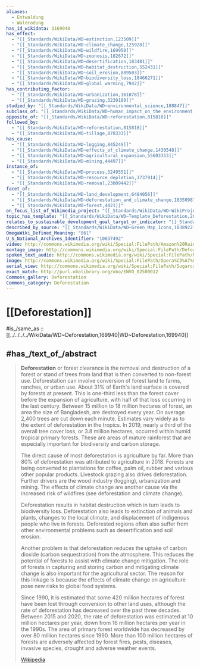 ```yaml
---
aliases:
  - Entwaldung
  - Waldrodung
has_id_wikidata: Q169940
has_effect:
  - "[[_Standards/WikiData/WD~extinction,123509]]"
  - "[[_Standards/WikiData/WD~climate_change,125928]]"
  - "[[_Standards/WikiData/WD~wildfire,169950]]"
  - "[[_Standards/WikiData/WD~zoonosis,182672]]"
  - "[[_Standards/WikiData/WD~desertification,183481]]"
  - "[[_Standards/WikiData/WD~habitat_destruction,552431]]"
  - "[[_Standards/WikiData/WD~soil_erosion,889503]]"
  - "[[_Standards/WikiData/WD~biodiversity_loss,18466271]]"
  - "[[_Standards/WikiData/WD~global_warming,7942]]"
has_contributing_factor:
  - "[[_Standards/WikiData/WD~urbanization,161078]]"
  - "[[_Standards/WikiData/WD~grazing,3239189]]"
studied_by: "[[_Standards/WikiData/WD~environmental_science,188847]]"
subclass_of: "[[_Standards/WikiData/WD~human_impact_on_the_environment,574376]]"
opposite_of: "[[_Standards/WikiData/WD~reforestation,815818]]"
followed_by:
  - "[[_Standards/WikiData/WD~reforestation,815818]]"
  - "[[_Standards/WikiData/WD~tillage,878333]]"
has_cause:
  - "[[_Standards/WikiData/WD~logging,845249]]"
  - "[[_Standards/WikiData/WD~effects_of_climate_change,1430548]]"
  - "[[_Standards/WikiData/WD~agricultural_expansion,55603353]]"
  - "[[_Standards/WikiData/WD~mining,44497]]"
instance_of:
  - "[[_Standards/WikiData/WD~process,3249551]]"
  - "[[_Standards/WikiData/WD~resource_depletion,3737914]]"
  - "[[_Standards/WikiData/WD~removal,23009442]]"
facet_of:
  - "[[_Standards/WikiData/WD~land_development,6484056]]"
  - "[[_Standards/WikiData/WD~deforestation_and_climate_change,18350987]]"
  - "[[_Standards/WikiData/WD~forest,4421]]"
on_focus_list_of_Wikimedia_project: "[[_Standards/WikiData/WD~WikiProject_Climate_change,15305047]]"
topic_has_template: "[[_Standards/WikiData/WD~Template_Deforestation,20376446]]"
relates_to_sustainable_development_goal_target_or_indicator: "[[_Standards/WikiData/WD~Target_15.2_of_the_Sustainable_Development_Goals,57590905]]"
described_by_source: "[[_Standards/WikiData/WD~Green_Map_Icons,103892210]]"
OmegaWiki_Defined_Meaning: "861"
U_S_National_Archives_Identifier: "10637492"
video: http://commons.wikimedia.org/wiki/Special:FilePath/Amazon%20Rainforest%2C%20Brazil%20Timelapse%201984-2018.gif
montage_image: http://commons.wikimedia.org/wiki/Special:FilePath/Deforestacja%20RioBranco.jpg
spoken_text_audio: http://commons.wikimedia.org/wiki/Special:FilePath/Nl-Ontbossing-article.ogg
image: http://commons.wikimedia.org/wiki/Special:FilePath/Opera%C3%A7%C3%A3o%20Hymenaea%2C%20Julho-2016%20%2829399454651%29.jpg
aerial_view: http://commons.wikimedia.org/wiki/Special:FilePath/Sugarcane%20Deforestation%2C%20Bolivia%2C%202016-06-15%20by%20Planet%20Labs.jpg
exact_match: http://purl.obolibrary.org/obo/ENVO_02500012
Commons_gallery: Deforestation
Commons_category: Deforestation
---
```


# [[Deforestation]] 

#is_/same_as :: [[../../../../WikiData/WD~Deforestation,169940|WD~Deforestation,169940]] 

## #has_/text_of_/abstract 

> **Deforestation** or forest clearance is the removal and destruction of a forest or stand of trees from land that is then converted to non-forest use. Deforestation can involve conversion of forest land to farms, ranches, or urban use. About 31% of Earth's land surface is covered by forests at present. This is one-third less than the forest cover before the expansion of agriculture, with half of that loss occurring in the last century. Between 15 million to 18 million hectares of forest, an area the size of Bangladesh, are destroyed every year. On average 2,400 trees are cut down each minute. Estimates vary widely as to the extent of deforestation in the tropics. In 2019, nearly a third of the overall tree cover loss, or 3.8 million hectares, occurred within humid tropical primary forests. These are areas of mature rainforest that are especially important for biodiversity and carbon storage.
>
> The direct cause of most deforestation is agriculture by far. More than 80% of deforestation was attributed to agriculture in 2018. Forests are being converted to plantations for coffee, palm oil, rubber and various other popular products. Livestock grazing also drives deforestation. Further drivers are the wood industry (logging), urbanization and mining. The effects of climate change are another cause via the increased risk of wildfires (see deforestation and climate change).
>
> Deforestation results in habitat destruction which in turn leads to biodiversity loss. Deforestation also leads to extinction of animals and plants, changes to the local climate, and displacement of indigenous people who live in forests. Deforested regions often also suffer from other environmental problems such as desertification and soil erosion.
>
> Another problem is that deforestation reduces the uptake of carbon dioxide (carbon sequestration) from the atmosphere. This reduces the potential of forests to assist with climate change mitigation. The role of forests in capturing and storing carbon and mitigating climate change is also important for the agricultural sector. The reason for this linkage is because the effects of climate change on agriculture pose new risks to global food systems.
>
> Since 1990, it is estimated that some 420 million hectares of forest have been lost through conversion to other land uses, although the rate of deforestation has decreased over the past three decades. Between 2015 and 2020, the rate of deforestation was estimated at 10 million hectares per year, down from 16 million hectares per year in the 1990s. The area of primary forest worldwide has decreased by over 80 million hectares since 1990. More than 100 million hectares of forests are adversely affected by forest fires, pests, diseases, invasive species, drought and adverse weather events.
>
> [Wikipedia](https://en.wikipedia.org/wiki/Deforestation) 

